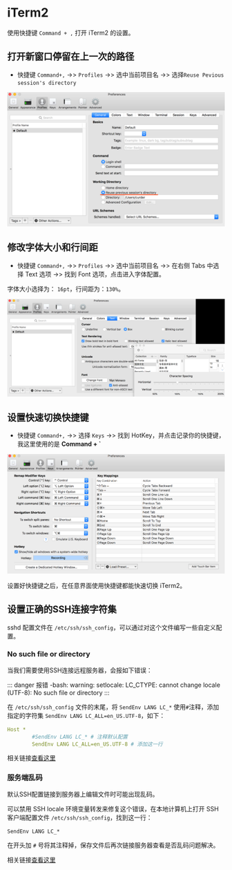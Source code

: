# iTerm2

使用快捷键 `Command + ,` 打开 iTerm2 的设置。

## 打开新窗口停留在上一次的路径

- 快捷键 `Command+,` ->> `Profiles` ->> 选中当前项目名 ->> 选择`Reuse Pevious session's directory`

![](images/iterm2/set-resue-previous-session-directory.png)

## 修改字体大小和行间距

- 快捷键 `Command+,` ->> `Profiles` ->> 选中当前项目名 ->> 在右侧 Tabs 中选择 Text 选项 ->> 找到 Font 选项，点击进入字体配置。

字体大小选择为： `16pt`，行间距为：`130%`。

![](images/iterm2/set-font-size-and-spacing.png)

## 设置快速切换快捷键

- 快捷键 `Command+,` ->> 选择 `Keys` ->> 找到 HotKey，并点击记录你的快捷键，我这里使用的是 **Command + \`**

![](images/iterm2/show-or-hiden-all-windows.png)

设置好快捷键之后，在任意界面使用快捷键都能快速切换 iTerm2。

## 设置正确的SSH连接字符集

sshd 配置文件在 `/etc/ssh/ssh_config`，可以通过对这个文件编写一些自定义配置。

### No such file or directory

当我们需要使用SSH连接远程服务器，会报如下错误：

::: danger 报错
-bash: warning: setlocale: LC_CTYPE: cannot change locale (UTF-8): No such file or directory
:::

在 `/etc/ssh/ssh_config` 文件的末尾，将 `SendEnv LANG LC_*` 使用`#`注释，添加指定的字符集 `SendEnv LANG LC_ALL=en_US.UTF-8`，如下：

```yaml {2,3}
Host *
        #SendEnv LANG LC_* # 注释默认配置
        SendEnv LANG LC_ALL=en_US.UTF-8 # 添加这一行
```

相关链接[查看这里](https://segmentfault.com/a/1190000022755839)

### 服务端乱码

默认SSH配置链接到服务器上编辑文件时可能出现乱码。

可以禁用 SSH locale 环境变量转发来修复这个错误，在本地计算机上打开 SSH 客户端配置文件 `/etc/ssh/ssh_config`，找到这一行：

```
SendEnv LANG LC_*
```

在开头加 `#` 号将其注释掉，保存文件后再次链接服务器查看是否乱码问题解决。

相关链接[查看这里](https://www.linuxbabe.com/linux-server/fix-ssh-locale-environment-variable-error)